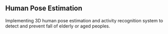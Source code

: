 ## Human Pose Estimation
Implementing 3D human pose estimation and activity recognition system to detect and prevent fall of elderly or aged peoples.
